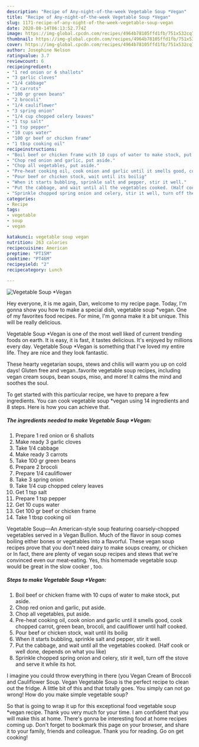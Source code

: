 ```yaml
---
description: "Recipe of Any-night-of-the-week Vegetable Soup *Vegan"
title: "Recipe of Any-night-of-the-week Vegetable Soup *Vegan"
slug: 1171-recipe-of-any-night-of-the-week-vegetable-soup-vegan
date: 2020-08-14T06:13:52.774Z
image: https://img-global.cpcdn.com/recipes/4964b78105ffd1fb/751x532cq70/vegetable-soup-vegan-recipe-main-photo.jpg
thumbnail: https://img-global.cpcdn.com/recipes/4964b78105ffd1fb/751x532cq70/vegetable-soup-vegan-recipe-main-photo.jpg
cover: https://img-global.cpcdn.com/recipes/4964b78105ffd1fb/751x532cq70/vegetable-soup-vegan-recipe-main-photo.jpg
author: Josephine Nelson
ratingvalue: 3.7
reviewcount: 6
recipeingredient:
- "1 red onion or 6 shallots"
- "3 garlic cloves"
- "1/4 cabbage"
- "3 carrots"
- "100 gr green beans"
- "2 brocoli"
- "1/4 cauliflower"
- "3 spring onion"
- "1/4 cup chopped celery leaves"
- "1 tsp salt"
- "1 tsp pepper"
- "10 cups water"
- "100 gr beef or chicken frame"
- "1 tbsp cooking oil"
recipeinstructions:
- "Boil beef or chicken frame with 10 cups of water to make stock, put aside."
- "Chop red onion and garlic, put aside."
- "Chop all vegetables, put aside."
- "Pre-heat cooking oil, cook onion and garlic until it smells good, cook chopped carrot, green bean, brocoli, and cauliflower until half cooked."
- "Pour beef or chicken stock, wait until its boilig"
- "When it starts bubbling, sprinkle salt and pepper, stir it well."
- "Put the cabbage, and wait until all the vegetables cooked. (Half cook or well done, depends on what you like)"
- "Sprinkle chopped spring onion and celery, stir it well, turn off the stove and serve it while its hot."
categories:
- Recipe
tags:
- vegetable
- soup
- vegan

katakunci: vegetable soup vegan 
nutrition: 263 calories
recipecuisine: American
preptime: "PT15M"
cooktime: "PT46M"
recipeyield: "2"
recipecategory: Lunch

---
```



![Vegetable Soup *Vegan](https://img-global.cpcdn.com/recipes/4964b78105ffd1fb/751x532cq70/vegetable-soup-vegan-recipe-main-photo.jpg)

Hey everyone, it is me again, Dan, welcome to my recipe page. Today, I'm gonna show you how to make a special dish, vegetable soup *vegan. One of my favorites food recipes. For mine, I'm gonna make it a bit unique. This will be really delicious.

Vegetable Soup *Vegan is one of the most well liked of current trending foods on earth. It is easy, it is fast, it tastes delicious. It's enjoyed by millions every day. Vegetable Soup *Vegan is something that I've loved my entire life. They are nice and they look fantastic.

These hearty vegetarian soups, stews and chilis will warm you up on cold days! Gluten free and vegan..favorite vegetable soup recipes, including vegan cream soups, bean soups, miso, and more! It calms the mind and soothes the soul.


To get started with this particular recipe, we have to prepare a few ingredients. You can cook vegetable soup *vegan using 14 ingredients and 8 steps. Here is how you can achieve that.

<!--inarticleads1-->

##### The ingredients needed to make Vegetable Soup *Vegan:

1. Prepare 1 red onion or 6 shallots
1. Make ready 3 garlic cloves
1. Take 1/4 cabbage
1. Make ready 3 carrots
1. Take 100 gr green beans
1. Prepare 2 brocoli
1. Prepare 1/4 cauliflower
1. Take 3 spring onion
1. Take 1/4 cup chopped celery leaves
1. Get 1 tsp salt
1. Prepare 1 tsp pepper
1. Get 10 cups water
1. Get 100 gr beef or chicken frame
1. Take 1 tbsp cooking oil


Vegetable Soup—An American-style soup featuring coarsely-chopped vegetables served in a Vegan Bullion. Much of the flavor in soup comes boiling either bones or vegetables into a flavorful. These vegan soup recipes prove that you don&#39;t need dairy to make soups creamy, or chicken or In fact, there are plenty of vegan soup recipes and stews that we&#39;re convinced even our meat-eating. Yes, this homemade vegetable soup would be great in the slow cooker , too. 

<!--inarticleads2-->

##### Steps to make Vegetable Soup *Vegan:

1. Boil beef or chicken frame with 10 cups of water to make stock, put aside.
1. Chop red onion and garlic, put aside.
1. Chop all vegetables, put aside.
1. Pre-heat cooking oil, cook onion and garlic until it smells good, cook chopped carrot, green bean, brocoli, and cauliflower until half cooked.
1. Pour beef or chicken stock, wait until its boilig
1. When it starts bubbling, sprinkle salt and pepper, stir it well.
1. Put the cabbage, and wait until all the vegetables cooked. (Half cook or well done, depends on what you like)
1. Sprinkle chopped spring onion and celery, stir it well, turn off the stove and serve it while its hot.


I imagine you could throw everything in there (you Vegan Cream of Broccoli and Cauliflower Soup. Vegan Vegetable Soup is the perfect recipe to clean out the fridge. A little bit of this and that totally goes. You simply can not go wrong! How do you make simple vegetable soup? 

So that is going to wrap it up for this exceptional food vegetable soup *vegan recipe. Thank you very much for your time. I am confident that you will make this at home. There's gonna be interesting food at home recipes coming up. Don't forget to bookmark this page on your browser, and share it to your family, friends and colleague. Thank you for reading. Go on get cooking!
